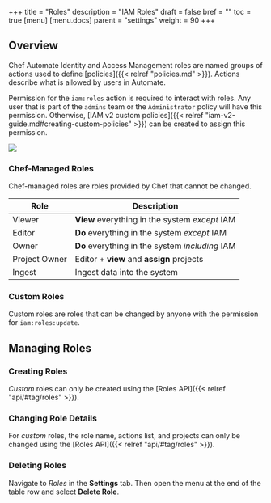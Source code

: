 +++
title = "Roles"
description = "IAM Roles"
draft = false
bref = ""
toc = true
[menu]
  [menu.docs]
    parent = "settings"
    weight = 90
+++

## Overview

Chef Automate Identity and Access Management roles are named groups of actions used to define [policies]({{< relref "policies.md" >}}). Actions describe what is allowed by users in Automate.

Permission for the `iam:roles` action is required to interact with roles. Any user that is part of the `admins` team or the `Administrator` policy will have this permission. Otherwise, [IAM v2 custom policies]({{< relref "iam-v2-guide.md#creating-custom-policies" >}}) can be created to assign this permission.

![](/images/docs/settings-roles.png)

### Chef-Managed Roles

Chef-managed roles are roles provided by Chef that cannot be changed.

Role          | Description
--------------|------------
Viewer        | **View** everything in the system *except* IAM
Editor        | **Do** everything in the system *except* IAM
Owner         | **Do** everything in the system *including* IAM
Project Owner | Editor + **view** and **assign** projects
Ingest        | Ingest data into the system

### Custom Roles

Custom roles are roles that can be changed by anyone with the permission for `iam:roles:update`. 

## Managing Roles

### Creating Roles

_Custom_ roles can only be created using the [Roles API]({{< relref "api/#tag/roles" >}}).

### Changing Role Details

For _custom_ roles, the role name, actions list, and projects can only be changed using the [Roles API]({{< relref "api/#tag/roles" >}}).

### Deleting Roles

Navigate to _Roles_ in the **Settings** tab. Then open the menu at the end of the table row and select **Delete Role**.
